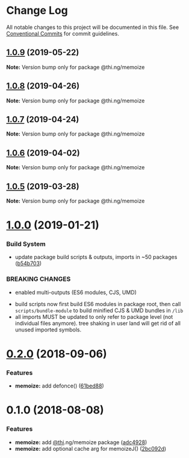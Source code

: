 # Change Log

All notable changes to this project will be documented in this file.
See [Conventional Commits](https://conventionalcommits.org) for commit guidelines.

## [1.0.9](https://github.com/thi-ng/umbrella/compare/@thi.ng/memoize@1.0.8...@thi.ng/memoize@1.0.9) (2019-05-22)

**Note:** Version bump only for package @thi.ng/memoize





## [1.0.8](https://github.com/thi-ng/umbrella/compare/@thi.ng/memoize@1.0.7...@thi.ng/memoize@1.0.8) (2019-04-26)

**Note:** Version bump only for package @thi.ng/memoize





## [1.0.7](https://github.com/thi-ng/umbrella/compare/@thi.ng/memoize@1.0.6...@thi.ng/memoize@1.0.7) (2019-04-24)

**Note:** Version bump only for package @thi.ng/memoize





## [1.0.6](https://github.com/thi-ng/umbrella/compare/@thi.ng/memoize@1.0.5...@thi.ng/memoize@1.0.6) (2019-04-02)

**Note:** Version bump only for package @thi.ng/memoize





## [1.0.5](https://github.com/thi-ng/umbrella/compare/@thi.ng/memoize@1.0.4...@thi.ng/memoize@1.0.5) (2019-03-28)

**Note:** Version bump only for package @thi.ng/memoize







# [1.0.0](https://github.com/thi-ng/umbrella/compare/@thi.ng/memoize@0.2.6...@thi.ng/memoize@1.0.0) (2019-01-21)


### Build System

* update package build scripts & outputs, imports in ~50 packages ([b54b703](https://github.com/thi-ng/umbrella/commit/b54b703))


### BREAKING CHANGES

* enabled multi-outputs (ES6 modules, CJS, UMD)

- build scripts now first build ES6 modules in package root, then call
  `scripts/bundle-module` to build minified CJS & UMD bundles in `/lib`
- all imports MUST be updated to only refer to package level
  (not individual files anymore). tree shaking in user land will get rid of
  all unused imported symbols.


<a name="0.2.0"></a>
# [0.2.0](https://github.com/thi-ng/umbrella/compare/@thi.ng/memoize@0.1.2...@thi.ng/memoize@0.2.0) (2018-09-06)


### Features

* **memoize:** add defonce() ([61bed88](https://github.com/thi-ng/umbrella/commit/61bed88))


<a name="0.1.0"></a>
# 0.1.0 (2018-08-08)


### Features

* **memoize:** add [@thi](https://github.com/thi).ng/memoize package ([adc4928](https://github.com/thi-ng/umbrella/commit/adc4928))
* **memoize:** add optional cache arg for memoizeJ() ([2bc092d](https://github.com/thi-ng/umbrella/commit/2bc092d))
